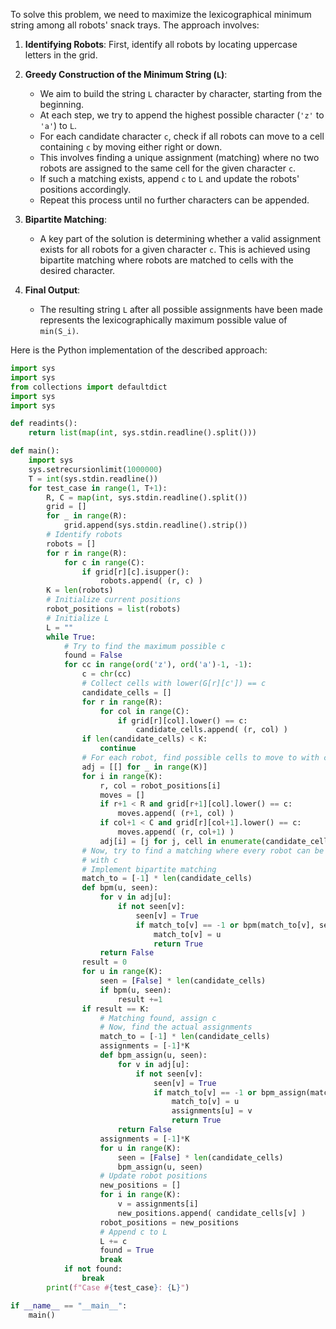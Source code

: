 To solve this problem, we need to maximize the lexicographical minimum string among all robots' snack trays. The approach involves:

1. **Identifying Robots**: First, identify all robots by locating uppercase letters in the grid.

2. **Greedy Construction of the Minimum String (`L`)**: 
   - We aim to build the string `L` character by character, starting from the beginning.
   - At each step, we try to append the highest possible character (`'z'` to `'a'`) to `L`.
   - For each candidate character `c`, check if all robots can move to a cell containing `c` by moving either right or down.
   - This involves finding a unique assignment (matching) where no two robots are assigned to the same cell for the given character `c`.
   - If such a matching exists, append `c` to `L` and update the robots' positions accordingly.
   - Repeat this process until no further characters can be appended.

3. **Bipartite Matching**: 
   - A key part of the solution is determining whether a valid assignment exists for all robots for a given character `c`. This is achieved using bipartite matching where robots are matched to cells with the desired character.

4. **Final Output**: 
   - The resulting string `L` after all possible assignments have been made represents the lexicographically maximum possible value of `min(S_i)`.

Here is the Python implementation of the described approach:

```python
import sys
import sys
from collections import defaultdict
import sys
import sys

def readints():
    return list(map(int, sys.stdin.readline().split()))

def main():
    import sys
    sys.setrecursionlimit(1000000)
    T = int(sys.stdin.readline())
    for test_case in range(1, T+1):
        R, C = map(int, sys.stdin.readline().split())
        grid = []
        for _ in range(R):
            grid.append(sys.stdin.readline().strip())
        # Identify robots
        robots = []
        for r in range(R):
            for c in range(C):
                if grid[r][c].isupper():
                    robots.append( (r, c) )
        K = len(robots)
        # Initialize current positions
        robot_positions = list(robots)
        # Initialize L
        L = ""
        while True:
            # Try to find the maximum possible c
            found = False
            for cc in range(ord('z'), ord('a')-1, -1):
                c = chr(cc)
                # Collect cells with lower(G[r][c']) == c
                candidate_cells = []
                for r in range(R):
                    for col in range(C):
                        if grid[r][col].lower() == c:
                            candidate_cells.append( (r, col) )
                if len(candidate_cells) < K:
                    continue
                # For each robot, find possible cells to move to with c
                adj = [[] for _ in range(K)]
                for i in range(K):
                    r, col = robot_positions[i]
                    moves = []
                    if r+1 < R and grid[r+1][col].lower() == c:
                        moves.append( (r+1, col) )
                    if col+1 < C and grid[r][col+1].lower() == c:
                        moves.append( (r, col+1) )
                    adj[i] = [j for j, cell in enumerate(candidate_cells) if cell in moves]
                # Now, try to find a matching where every robot can be assigned to one cell
                # with c
                # Implement bipartite matching
                match_to = [-1] * len(candidate_cells)
                def bpm(u, seen):
                    for v in adj[u]:
                        if not seen[v]:
                            seen[v] = True
                            if match_to[v] == -1 or bpm(match_to[v], seen):
                                match_to[v] = u
                                return True
                    return False
                result = 0
                for u in range(K):
                    seen = [False] * len(candidate_cells)
                    if bpm(u, seen):
                        result +=1
                if result == K:
                    # Matching found, assign c
                    # Now, find the actual assignments
                    match_to = [-1] * len(candidate_cells)
                    assignments = [-1]*K
                    def bpm_assign(u, seen):
                        for v in adj[u]:
                            if not seen[v]:
                                seen[v] = True
                                if match_to[v] == -1 or bpm_assign(match_to[v], seen):
                                    match_to[v] = u
                                    assignments[u] = v
                                    return True
                        return False
                    assignments = [-1]*K
                    for u in range(K):
                        seen = [False] * len(candidate_cells)
                        bpm_assign(u, seen)
                    # Update robot positions
                    new_positions = []
                    for i in range(K):
                        v = assignments[i]
                        new_positions.append( candidate_cells[v] )
                    robot_positions = new_positions
                    # Append c to L
                    L += c
                    found = True
                    break
            if not found:
                break
        print(f"Case #{test_case}: {L}")

if __name__ == "__main__":
    main()
```
